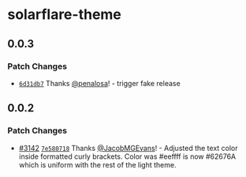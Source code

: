 # solarflare-theme

## 0.0.3

### Patch Changes

- [`6d31db7`](https://github.com/cloudflare/workers-sdk/commit/6d31db7097b49645854a4e8cbfb066c497a3e7b8) Thanks [@penalosa](https://github.com/penalosa)! - trigger fake release

## 0.0.2

### Patch Changes

- [#3142](https://github.com/cloudflare/workers-sdk/pull/3142) [`7e580718`](https://github.com/cloudflare/workers-sdk/commit/7e580718dad6853714b812e0cdcd970ac22338e1) Thanks [@JacobMGEvans](https://github.com/JacobMGEvans)! - Adjusted the text color inside formatted curly brackets. Color was #eeffff is now #62676A which is uniform with the rest of the light theme.
